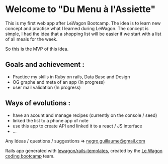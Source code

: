 # Welcome to "Du Menu à l'Assiette"

This is my first web app after LeWagon Bootcamp. The idea is to learn new concept and practise what I learned during LeWagon.
The concept is simple, I had the idea that a shopping list will be easier if we start with a list of all meals for the week.

So this is the MVP of this idea.

## Goals and achievement :
 - Practice my skills in Ruby on rails, Data Base and Design
 - OG graphe and meta of an app (In progress)
 - user mail validation (In progress) 

## Ways of evolutions :
 - have an acount and manage recipes (currently on the console / seed)
 - linked the list to a phone app of note
 - use this app to create API and linked it to a react / JS interface
 - ...

 Any Ideas / questions / suggestions => negro.guillaume@gmail.com

Rails app generated with [lewagon/rails-templates](https://github.com/lewagon/rails-templates), created by the [Le Wagon coding bootcamp](https://www.lewagon.com) team.
